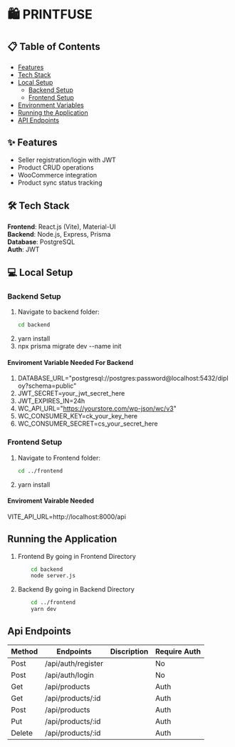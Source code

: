 

# 🛍️ PRINTFUSE

## 📋 Table of Contents
- [Features](#-features)
- [Tech Stack](#-tech-stack)
- [Local Setup](#-local-setup)
  - [Backend Setup](#backend-setup)
  - [Frontend Setup](#frontend-setup)
- [Environment Variables](#-environment-variables)
- [Running the Application](#-running-the-application)
- [API Endpoints](#-api-endpoints)


## ✨ Features
- Seller registration/login with JWT
- Product CRUD operations
- WooCommerce integration
- Product sync status tracking

## 🛠 Tech Stack
**Frontend**: React.js (Vite), Material-UI  
**Backend**: Node.js, Express, Prisma  
**Database**: PostgreSQL  
**Auth**: JWT  

## 💻 Local Setup

### Backend Setup
1. Navigate to backend folder:
   ```bash
   cd backend

2. yarn install
3. npx prisma migrate dev --name init
#### Enviroment Variable Needed For Backend
1. DATABASE_URL="postgresql://postgres:password@localhost:5432/diploy?schema=public"
2. JWT_SECRET=your_jwt_secret_here
3. JWT_EXPIRES_IN=24h
4. WC_API_URL="https://yourstore.com/wp-json/wc/v3"
5. WC_CONSUMER_KEY=ck_your_key_here
6. WC_CONSUMER_SECRET=cs_your_secret_here

### Frontend Setup
1. Navigate to Frontend folder:
   ```bash
   cd ../frontend

2. yarn install
#### Enviroment Vairable Needed
   VITE_API_URL=http://localhost:8000/api

## Running the Application
1. Frontend By going in Frontend Directory
    ```bash
        cd backend
        node server.js
   
2. Backend By going in Backend Directory
    ```bash
        cd ../frontend
        yarn dev

## Api Endpoints
| Method | Endpoints          | Discription | Require Auth |
|--------|--------------------|-------------|--------------|
| Post   | /api/auth/register |             | No           |
| Post   | /api/auth/login    |             | No           |
| Get    | /api/products      |             | Auth         |
| Get    | /api/products/:id  |             | Auth         |
| Post   | /api/products      |             | Auth         |
| Put    | /api/products/:id  |             | Auth         |
| Delete | /api/products/:id  |             | Auth         |
